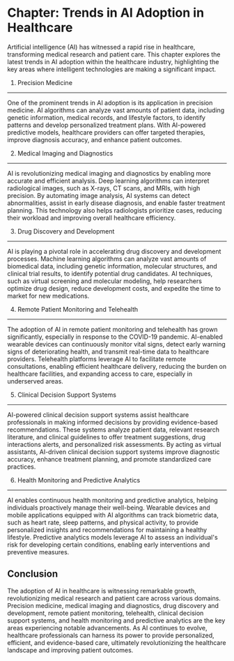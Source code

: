 Chapter: Trends in AI Adoption in Healthcare
============================================

Artificial intelligence (AI) has witnessed a rapid rise in healthcare, transforming medical research and patient care. This chapter explores the latest trends in AI adoption within the healthcare industry, highlighting the key areas where intelligent technologies are making a significant impact.

1. Precision Medicine
---------------------

One of the prominent trends in AI adoption is its application in precision medicine. AI algorithms can analyze vast amounts of patient data, including genetic information, medical records, and lifestyle factors, to identify patterns and develop personalized treatment plans. With AI-powered predictive models, healthcare providers can offer targeted therapies, improve diagnosis accuracy, and enhance patient outcomes.

2. Medical Imaging and Diagnostics
----------------------------------

AI is revolutionizing medical imaging and diagnostics by enabling more accurate and efficient analysis. Deep learning algorithms can interpret radiological images, such as X-rays, CT scans, and MRIs, with high precision. By automating image analysis, AI systems can detect abnormalities, assist in early disease diagnosis, and enable faster treatment planning. This technology also helps radiologists prioritize cases, reducing their workload and improving overall healthcare efficiency.

3. Drug Discovery and Development
---------------------------------

AI is playing a pivotal role in accelerating drug discovery and development processes. Machine learning algorithms can analyze vast amounts of biomedical data, including genetic information, molecular structures, and clinical trial results, to identify potential drug candidates. AI techniques, such as virtual screening and molecular modeling, help researchers optimize drug design, reduce development costs, and expedite the time to market for new medications.

4. Remote Patient Monitoring and Telehealth
-------------------------------------------

The adoption of AI in remote patient monitoring and telehealth has grown significantly, especially in response to the COVID-19 pandemic. AI-enabled wearable devices can continuously monitor vital signs, detect early warning signs of deteriorating health, and transmit real-time data to healthcare providers. Telehealth platforms leverage AI to facilitate remote consultations, enabling efficient healthcare delivery, reducing the burden on healthcare facilities, and expanding access to care, especially in underserved areas.

5. Clinical Decision Support Systems
------------------------------------

AI-powered clinical decision support systems assist healthcare professionals in making informed decisions by providing evidence-based recommendations. These systems analyze patient data, relevant research literature, and clinical guidelines to offer treatment suggestions, drug interactions alerts, and personalized risk assessments. By acting as virtual assistants, AI-driven clinical decision support systems improve diagnostic accuracy, enhance treatment planning, and promote standardized care practices.

6. Health Monitoring and Predictive Analytics
---------------------------------------------

AI enables continuous health monitoring and predictive analytics, helping individuals proactively manage their well-being. Wearable devices and mobile applications equipped with AI algorithms can track biometric data, such as heart rate, sleep patterns, and physical activity, to provide personalized insights and recommendations for maintaining a healthy lifestyle. Predictive analytics models leverage AI to assess an individual's risk for developing certain conditions, enabling early interventions and preventive measures.

Conclusion
----------

The adoption of AI in healthcare is witnessing remarkable growth, revolutionizing medical research and patient care across various domains. Precision medicine, medical imaging and diagnostics, drug discovery and development, remote patient monitoring, telehealth, clinical decision support systems, and health monitoring and predictive analytics are the key areas experiencing notable advancements. As AI continues to evolve, healthcare professionals can harness its power to provide personalized, efficient, and evidence-based care, ultimately revolutionizing the healthcare landscape and improving patient outcomes.
